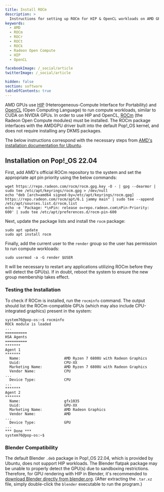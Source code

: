 ```yaml
---
title: Install ROCm
description: >
  Instructions for setting up ROCm for HIP & OpenCL workloads on AMD GPUs
keywords:
  - AMD
  - ROCm
  - ROCr
  - ROCt
  - ROCk
  - Radeon Open Compute
  - HIP
  - OpenCL

facebookImage: /_social/article
twitterImage: /_social/article

hidden: false
section: software
tableOfContents: true
---
```


AMD GPUs use [HIP](https://rocm.docs.amd.com/projects/HIP/en/latest/) (Heterogeneous-Compute Interface for Portability) and [OpenCL](https://www.khronos.org/opencl/) (Open Computing Language) to run compute workloads, similar to CUDA on NVIDIA GPUs. In order to use HIP and OpenCL, [ROCm](https://www.amd.com/en/products/software/rocm.html) (the Radeon Open Compute modules) must be installed. The ROCm package interfaces with the AMDGPU driver built into the default Pop!\_OS kernel, and does not require installing any DKMS packages.

The below instructions correspond with the necessary steps from [AMD's installation documentation for Ubuntu](https://rocm.docs.amd.com/projects/install-on-linux/en/latest/how-to/native-install/ubuntu.html).

## Installation on Pop!\_OS 22.04

First, add AMD's official ROCm repository to the system and set the appropriate apt pin priority using the below commands:

```
wget https://repo.radeon.com/rocm/rocm.gpg.key -O - | gpg --dearmor | sudo tee /etc/apt/keyrings/rocm.gpg > /dev/null
echo "deb [arch=amd64 signed-by=/etc/apt/keyrings/rocm.gpg] https://repo.radeon.com/rocm/apt/6.1 jammy main" | sudo tee --append /etc/apt/sources.list.d/rocm.list
echo -e 'Package: *\nPin: release o=repo.radeon.com\nPin-Priority: 600' | sudo tee /etc/apt/preferences.d/rocm-pin-600
```

Next, update the package lists and install the `rocm` package:

```
sudo apt update
sudo apt install rocm
```

Finally, add the current user to the `render` group so the user has permission to run compute workloads:

```
sudo usermod -a -G render $USER
```

It will be necessary to restart any applications utilizing ROCm before they will detect the GPU(s). If in doubt, reboot the system to ensure the new group membership takes effect.

### Testing the Installation

To check if ROCm is installed, run the `rocminfo` command. The output should list the ROCm-compatible GPUs (which may also include CPU-integrated graphics) present in the system:

```
system76@pop-os:~$ rocminfo
ROCk module is loaded
...        
==========
HSA Agents               
==========               
*******                  
Agent 1                  
*******                  
  Name:                    AMD Ryzen 7 6800U with Radeon Graphics
  Uuid:                    CPU-XX                             
  Marketing Name:          AMD Ryzen 7 6800U with Radeon Graphics
  Vendor Name:             CPU                                
...
  Device Type:             CPU                                
...              
*******
Agent 2                  
*******                  
  Name:                    gfx1035                            
  Uuid:                    GPU-XX                             
  Marketing Name:          AMD Radeon Graphics                
  Vendor Name:             AMD                                
...
  Device Type:             GPU                                
...                        
*** Done ***             
system76@pop-os:~$ 
```

### Blender Compatibility

The default Blender `.deb` package in Pop!\_OS 22.04, which is provided by Ubuntu, does not support HIP workloads. The Blender flatpak package may be unable to properly detect the GPU(s) due to sandboxing restrictions. Therefore, for GPU rendering with HIP in Blender, it's recommended to [download Blender directly from blender.org](https://www.blender.org/). (After extracting the `.tar.xz` file, simply double-click the `blender` executable to run the program.)
